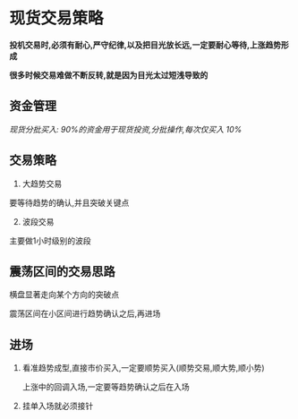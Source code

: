 # 现货交易策略

**投机交易时,必须有耐心,严守纪律,以及把目光放长远,一定要耐心等待,上涨趋势形成**

**很多时候交易难做不断反转,就是因为目光太过短浅导致的**

## 资金管理

_现货分批买入: 90%的资金用于现货投资,分批操作,每次仅买入 10%_

## 交易策略

1. 大趋势交易

要等待趋势的确认,并且突破关键点

2. 波段交易

主要做1小时级别的波段

## 震荡区间的交易思路

横盘显著走向某个方向的突破点

震荡区间在小区间进行趋势确认之后,再进场

## 进场

1. 看准趋势成型,直接市价买入,一定要顺势买入(顺势交易,顺大势,顺小势)

   上涨中的回调入场,一定要等趋势确认之后在入场

2. 挂单入场就必须接针
